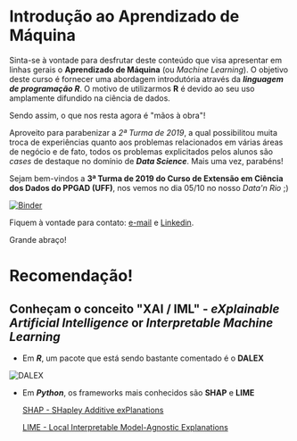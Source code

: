 # Introdução ao Aprendizado de Máquina

Sinta-se à vontade para desfrutar deste conteúdo que visa apresentar em linhas gerais o **Aprendizado de Máquina** (ou *Machine Learning*).
O objetivo deste curso é fornecer uma abordagem introdutória através da _**linguagem de programação R**_. O motivo de utilizarmos **R** é devido ao seu uso amplamente difundido na ciência de dados.

Sendo assim, o que nos resta agora é "mãos à obra"!

Aproveito para parabenizar a *2ª Turma de 2019*, a qual possibilitou muita troca de experiências quanto aos problemas relacionados em várias áreas de negócio e de fato, todos os problemas explicitados pelos alunos são *cases* de destaque no domínio de _**Data Science**_. Mais uma vez, parabéns! 

Sejam bem-vindos a **3ª Turma de 2019 do Curso de Extensão em Ciência dos Dados do PPGAD (UFF)**, nos vemos no dia 05/10 no nosso *Data'n Rio* ;)

[![Binder](https://mybinder.org/badge_logo.svg)](https://rnotebook.io/anon/12584b75c12dcfb0/notebooks/Introduction%20R%20to%20Dataset%20Sonar.ipynb)

Fiquem à vontade para contato: [e-mail](gassantos@id.uff.br) e [Linkedin](https://www.linkedin.com/in/gassantos).

Grande abraço!



# Recomendação!

## Conheçam o conceito "XAI / IML" - *eXplainable Artificial Intelligence* or *Interpretable Machine Learning*

* Em ***R***,  um pacote que está sendo bastante comentado é o **DALEX**

![DALEX](https://modeloriented.github.io/DALEX/reference/figures/logo.png)

* Em ***Python***, os frameworks mais conhecidos são **SHAP** e **LIME**

  [SHAP - SHapley Additive exPlanations](https://shap.readthedocs.io/en/latest/)
  
  [LIME - Local Interpretable Model-Agnostic Explanations](https://www.oreilly.com/learning/introduction-to-local-interpretable-model-agnostic-explanations-lime)
